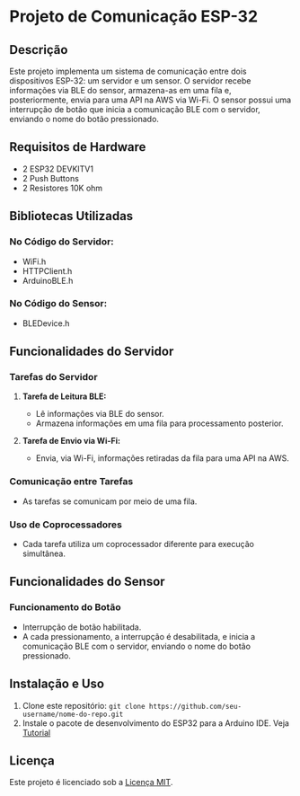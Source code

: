 # Projeto de Comunicação ESP-32

## Descrição

Este projeto implementa um sistema de comunicação entre dois dispositivos ESP-32: um servidor e um sensor. O servidor recebe informações via BLE do sensor, armazena-as em uma fila e, posteriormente, envia para uma API na AWS via Wi-Fi. O sensor possui uma interrupção de botão que inicia a comunicação BLE com o servidor, enviando o nome do botão pressionado.

## Requisitos de Hardware

- 2 ESP32 DEVKITV1
- 2 Push Buttons
- 2 Resistores 10K ohm

## Bibliotecas Utilizadas

### No Código do Servidor:

- WiFi.h
- HTTPClient.h
- ArduinoBLE.h

### No Código do Sensor:

- BLEDevice.h

## Funcionalidades do Servidor

### Tarefas do Servidor

1. **Tarefa de Leitura BLE:**
   - Lê informações via BLE do sensor.
   - Armazena informações em uma fila para processamento posterior.

2. **Tarefa de Envio via Wi-Fi:**
   - Envia, via Wi-Fi, informações retiradas da fila para uma API na AWS.

### Comunicação entre Tarefas

- As tarefas se comunicam por meio de uma fila.

### Uso de Coprocessadores

- Cada tarefa utiliza um coprocessador diferente para execução simultânea.

## Funcionalidades do Sensor

### Funcionamento do Botão

- Interrupção de botão habilitada.
- A cada pressionamento, a interrupção é desabilitada, e inicia a comunicação BLE com o servidor, enviando o nome do botão pressionado.

## Instalação e Uso

1. Clone este repositório: `git clone https://github.com/seu-username/nome-do-repo.git`
2. Instale o pacote de desenvolvimento do ESP32 para a Arduino IDE. Veja [Tutorial](https://docs.espressif.com/projects/arduino-esp32/en/latest/getting_started.html)

## Licença

Este projeto é licenciado sob a [Licença MIT](LICENSE).

